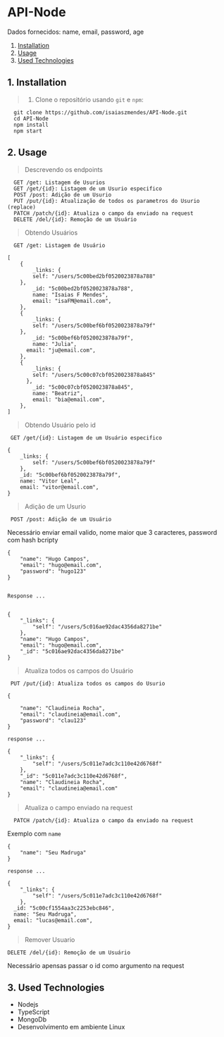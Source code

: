 # API-Node

Dados fornecidos: 
  name, email, password, age

1. [Installation](#1-installation)
2. [Usage](#2-usage)
3. [Used Technologies](#3-used-technologies)

## 1. Installation
> 1. Clone o repositório usando `git` e `npm`:
```
  git clone https://github.com/isaiaszmendes/API-Node.git
  cd API-Node
  npm install 
  npm start
```

## 2. Usage
 > Descrevendo os endpoints

```
  GET /get: Listagem de Usurios
  GET /get/{id}: Listagem de um Usurio especifico
  POST /post: Adição de um Usurio
  PUT /put/{id}: Atualização de todos os parametros do Usurio (replace)
  PATCH /patch/{id}: Atualiza o campo da enviado na request
  DELETE /del/{id}: Remoção de um Usuário
```
> Obtendo Usuários
```
  GET /get: Listagem de Usuário
```

```
[
    {
        _links: {
        self: "/users/5c00bed2bf0520023878a788"
    },
        _id: "5c00bed2bf0520023878a788",
        name: "Isaias F Mendes",
        email: "isaFM@email.com",
    },
    {
        _links: {
        self: "/users/5c00bef6bf0520023878a79f"
    },
        _id: "5c00bef6bf0520023878a79f",
        name: "Julia",
      email: "ju@email.com",
    },
    {
        _links: {
        self: "/users/5c00c07cbf0520023878a845"
      },
        _id: "5c00c07cbf0520023878a845",
        name: "Beatriz",
        email: "bia@email.com",
    },
]
```
> Obtendo Usuário pelo id
```
 GET /get/{id}: Listagem de um Usuário especifico
```

```
{
    _links: {
        self: "/users/5c00bef6bf0520023878a79f"
    },
    _id: "5c00bef6bf0520023878a79f",
    name: "Vitor Leal",
    email: "vitor@email.com",
}
```

> Adição de um Usurio
```
 POST /post: Adição de um Usuário
```
Necessário enviar email valido, nome maior que 3 caracteres, password com hash bcripty
```
{
	"name": "Hugo Campos",
	"email": "hugo@email.com",
	"password": "hugo123"
}


Response ...


{
    "_links": {
        "self": "/users/5c016ae92dac4356da8271be"
    },
    "name": "Hugo Campos",
    "email": "hugo@email.com",
    "_id": "5c016ae92dac4356da8271be"
}
```

 > Atualiza todos os campos do Usuário
```
 PUT /put/{id}: Atualiza todos os campos do Usurio
```

```
{

	"name": "Claudineia Rocha",
	"email": "claudineia@email.com",
	"password": "clau123"
}

response ...

{
    "_links": {
        "self": "/users/5c011e7adc3c110e42d6768f"
    },
    "_id": "5c011e7adc3c110e42d6768f",
    "name": "Claudineia Rocha",
    "email": "claudineia@email.com"
}
```

 > Atualiza o campo enviado na request
```
  PATCH /patch/{id}: Atualiza o campo da enviado na request
```
Exemplo com `name`
```
{
    "name": "Seu Madruga"
}

response ...

{
    "_links": {
        "self": "/users/5c011e7adc3c110e42d6768f"
    },
  _id: "5c00cf1554aa3c2253ebc846",
  name: "Seu Madruga",
  email: "lucas@email.com",
}

```
 > Remover Usuario
```
DELETE /del/{id}: Remoção de um Usuário
```
Necessário apensas passar o id como argumento na request


## 3. Used Technologies
 - Nodejs
 - TypeScript
 - MongoDb
 - Desenvolvimento em ambiente Linux

